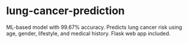 # lung-cancer-prediction
ML-based model with 99.67% accuracy. Predicts lung cancer risk using age, gender, lifestyle, and medical history. Flask web app included.
